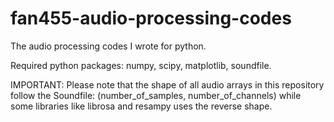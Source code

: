 # fan455-audio-processing-codes
The audio processing codes I wrote for python.

Required python packages: numpy, scipy, matplotlib, soundfile.

IMPORTANT: Please note that the shape of all audio arrays in this repository follow the Soundfile: (number_of_samples, number_of_channels) while some libraries like librosa and resampy uses the reverse shape.
